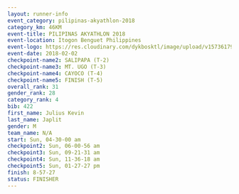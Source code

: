 ```yaml
---
layout: runner-info 
event_category: pilipinas-akyathlon-2018 
category_km: 46KM 
event-title: PILIPINAS AKYATHLON 2018 
event-location: Itogon Benguet Philippines 
event-logo: https://res.cloudinary.com/dykbosktl/image/upload/v1573617968/Logo/akyathlon-logo-new_ifndai.png 
event-date: 2018-02-02 
checkpoint-name2: SALIPAPA (T-2) 
checkpoint-name3: MT. UGO (T-3) 
checkpoint-name4: CAYOCO (T-4) 
checkpoint-name5: FINISH (T-5) 
overall_rank: 31
gender_rank: 28
category_rank: 4
bib: 422
first_name: Julius Kevin
last_name: Japlit
gender: M
team_name: N/A
start: Sun, 04-30-00 am
checkpoint2: Sun, 06-00-56 am
checkpoint3: Sun, 09-21-31 am
checkpoint4: Sun, 11-36-18 am
checkpoint5: Sun, 01-27-27 pm
finish: 8-57-27
status: FINISHER
---
```

